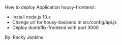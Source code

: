 How to deploy Application housy-frontend :

- Install node.js 10.x
- Change url for housy-backend in src/config/api.js
- Deploy dumbflix-frontend with port 3000

By: Recky Jenkins
